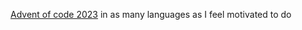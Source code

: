 [Advent of code 2023](https://adventofcode.com/2023) in as many languages as I feel motivated to do

